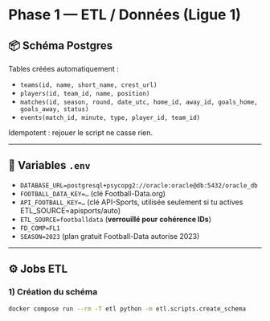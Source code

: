 # Phase 1 — ETL / Données (Ligue 1)

## 📦 Schéma Postgres
Tables créées automatiquement :
- `teams(id, name, short_name, crest_url)`
- `players(id, team_id, name, position)`
- `matches(id, season, round, date_utc, home_id, away_id, goals_home, goals_away, status)`
- `events(match_id, minute, type, player_id, team_id)`

Idempotent : rejouer le script ne casse rien.

---

## 🔑 Variables `.env`
- `DATABASE_URL=postgresql+psycopg2://oracle:oracle@db:5432/oracle_db`
- `FOOTBALL_DATA_KEY=…` (clé Football-Data.org)
- `API_FOOTBALL_KEY=…` (clé API-Sports, utilisée seulement si tu actives ETL_SOURCE=apisports/auto)
- `ETL_SOURCE=footballdata` (**verrouillé pour cohérence IDs**)
- `FD_COMP=FL1`
- `SEASON=2023` (plan gratuit Football-Data autorise 2023)

---

## ⚙️ Jobs ETL

### 1) Création du schéma
```bash
docker compose run --rm -T etl python -m etl.scripts.create_schema

